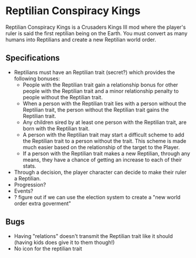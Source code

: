 # Reptilian Conspiracy Kings
Reptilian Conspiracy Kings is a Crusaders Kings III mod where the player's ruler is said the first reptilian being on the Earth. You must convert as many humans into Reptilians and create a new Reptilian world order.
## Specifications
- Reptilians must have an Reptilian trait (secret?) which provides the following bonuses:
    - People with the Reptilian trait gain a relationship bonus for other people with the Reptilian trait and a minor relationship penalty to people without the Reptilian trait.
    - When a person with the Reptilian trait lies with a person without the Reptilian trait, the person without the Reptilian trait gains the Reptilian trait.
    - Any children sired by at least one person with the Reptilian trait, are born with the Reptilian trait.
    - A person with the Reptilian trait may start a difficult scheme to add the Reptilian trait to a person without the trait. This scheme is made much easier based on the relationship of the target to the Player.
    - If a person with the Reptilian trait makes a new Reptilian, through any means, they have a chance of getting an increase to each of their stats.
- Through a decision, the player character can decide to make their ruler a Reptilian.
- Progression?
- Events?
- ? figure out if we can use the election system to create a "new world order extra goverment"

## Bugs
- Having "relations" doesn't transmit the Reptilian trait like it should (having kids does give it to them though!)
- No icon for the reptilian trait
